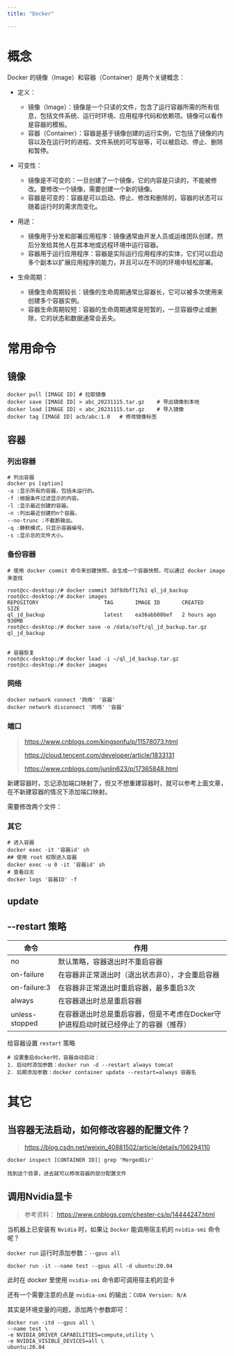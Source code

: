```yaml
---
title: "Docker"

---
```


# 概念
Docker 的镜像（Image）和容器（Container）是两个关键概念：

- 定义：

	- 镜像（Image）：镜像是一个只读的文件，包含了运行容器所需的所有信息，包括文件系统、运行时环境、应用程序代码和依赖项。镜像可以看作是容器的模板。
	- 容器（Container）：容器是基于镜像创建的运行实例，它包括了镜像的内容以及在运行时的进程、文件系统的可写层等，可以被启动、停止、删除和暂停。

- 可变性：

	- 镜像是不可变的：一旦创建了一个镜像，它的内容是只读的，不能被修改。要修改一个镜像，需要创建一个新的镜像。
	- 容器是可变的：容器是可以启动、停止、修改和删除的，容器的状态可以随着运行时的需求而变化。

- 用途：

	- 镜像用于分发和部署应用程序：镜像通常由开发人员或运维团队创建，然后分发给其他人在其本地或远程环境中运行容器。
	- 容器用于运行应用程序：容器是实际运行应用程序的实体，它们可以启动多个副本以扩展应用程序的能力，并且可以在不同的环境中轻松部署。

- 生命周期：

	- 镜像生命周期较长：镜像的生命周期通常比容器长，它可以被多次使用来创建多个容器实例。
	- 容器生命周期较短：容器的生命周期通常是短暂的，一旦容器停止或删除，它的状态和数据通常会丢失。


# 常用命令

## 镜像

```shell
docker pull [IMAGE ID] # 拉取镜像
docker save [IMAGE ID] > abc_20231115.tar.gz	# 导出镜像到本地
docker load [IMAGE ID] < abc_20231115.tar.gz	# 导入镜像
docker tag [IMAGE ID] acb/abc:1.0	# 修改镜像标签
```

## 容器

### 列出容器

```shell
# 列出容器
docker ps [option]
-a :显示所有的容器，包括未运行的。
-f :根据条件过滤显示的内容。
-l :显示最近创建的容器。
-n :列出最近创建的n个容器。
--no-trunc :不截断输出。
-q :静默模式，只显示容器编号。
-s :显示总的文件大小。
```

### 备份容器

```shell
# 使用 docker commit 命令来创建快照，会生成一个容器快照，可以通过 docker image 来查找

root@cc-desktop:/# docker commit 3df8dbf717b1 ql_jd_backup
root@cc-desktop:/# docker images
REPOSITORY                     TAG       IMAGE ID       CREATED         SIZE
ql_jd_backup                   latest    ea36abb08bef   2 hours ago     930MB
root@cc-desktop:/# docker save -o /data/soft/ql_jd_backup.tar.gz ql_jd_backup


# 容器恢复
root@cc-desktop:/# docker load -i ~/ql_jd_backup.tar.gz
root@cc-desktop:/# docker images
```

### 网络
```shell
docker network connect '网络' '容器'
docker network disconnect '网络' '容器'
```

### 端口

> https://www.cnblogs.com/kingsonfu/p/11578073.html
> 
> https://cloud.tencent.com/developer/article/1833131
> 
> https://www.cnblogs.com/junlin623/p/17365848.html

新建容器时，忘记添加端口映射了，但又不想重建容器时，就可以参考上面文章，在不新建容器的情况下添加端口映射。

需要修改两个文件：

### 其它

```shell
# 进入容器
docker exec -it '容器id' sh
## 使用 root 权限进入容器
docker exec -u 0 -it '容器id' sh
# 查看日志
docker logs '容器ID' -f
```

## update

## --restart 策略

| 命令           | 作用                                                         |
| -------------- | ------------------------------------------------------------ |
| no             | 默认策略，容器退出时不重启容器                               |
| on-failure     | 在容器非正常退出时（退出状态非0），才会重启容器              |
| on-failure:3   | 在容器非正常退出时重启容器，最多重启3次                      |
| always         | 在容器退出时总是重启容器                                     |
| unless-stopped | 在容器退出时总是重启容器，但是不考虑在Docker守护进程启动时就已经停止了的容器（推荐） |

给容器设置 `restart` 策略

```shell
# 设置重启docker时，容器自动启动：
1. 启动时添加参数：docker run -d --restart always tomcat
2. 后期添加参数：docker container update --restart=always 容器名
```

# 其它
## 当容器无法启动，如何修改容器的配置文件？
> https://blog.csdn.net/weixin_40881502/article/details/106294110

```shell
docker inspect [CONTAINER ID]| grep 'MergedDir'

找到这个目录，进去就可以修改容器的部分配置文件
```

## 调用Nvidia显卡

> 参考资料：
> https://www.cnblogs.com/chester-cs/p/14444247.html

当机器上已安装有 `Nvidia` 时，如果让 `Docker` 能调用宿主机的 `nvidia-smi` 命令呢？

 `docker run` 运行时添加参数：`--gpus all`
```shell
docker run -it --name test --gpus all -d ubuntu:20.04
```
此时在 docker 里使用 `nvidia-smi` 命令即可调用宿主机的显卡

还有一个需要注意的点是 `nvidia-smi` 的输出：`CUDA Version: N/A`

其实是环境变量的问题，添加两个参数即可：

```shell
docker run -itd --gpus all \
--name test \
-e NVIDIA_DRIVER_CAPABILITIES=compute,utility \
-e NVIDIA_VISIBLE_DEVICES=all \
ubuntu:20.04
```
